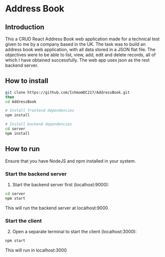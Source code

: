 # Address Book

## Introduction
This a CRUD React Address Book web application made for a technical test given to me by a company based in the UK. The task was to build an address book web application, with all data stored in a JSON flat file. The objectives were to be able to list, view, add, edit and delete records, all of which I have obtained successfully. The web app uses json as the rest backend server.

##  How to install

```bash
git clone https://github.com/IshmamDC217/AddressBook.git
then
cd AddressBook

# Install frontend dependencies
npm install

# Install backend dependencies
cd server
npm install
```

## How to run
Ensure that you have NodeJS and npm installed in your system.

### Start the backend server
1. Start the backend server first (localhost:9000):

```bash
cd server
npm start
```
This will run the backend server at localhost:9000

### Start the client
2. Open a separate terminal to start the client (localhost:3000):

```bash
npm start
```
This will run in localhost:3000
